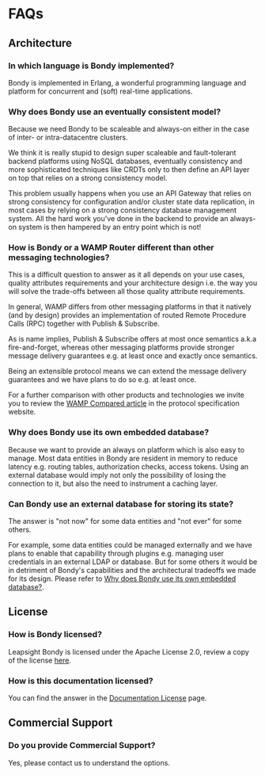 # FAQs

## Architecture 

### In which language is Bondy implemented?

Bondy is implemented in Erlang, a wonderful programming language and platform for concurrent and \(soft\) real-time applications.

### Why does Bondy use an eventually consistent model?

Because we need Bondy to be scaleable and always-on either in the case of inter- or intra-datacentre clusters. 

We think it is really stupid to design super scaleable and fault-tolerant backend platforms using NoSQL databases, eventually consistency and more sophisticated techniques like CRDTs only to then define an API layer on top that relies on a strong consistency model. 

This problem usually happens when you use an API Gateway that relies on strong consistency for configuration and/or cluster state data replication,  in most cases by relying on a strong consistency database management system. All the hard work you've done in the backend to provide an always-on system is then hampered by an entry point which is not!

### How is Bondy or a WAMP Router different than other messaging technologies?

This is a difficult question to answer as it all depends on your use cases, quality attributes requirements and your architecture design i.e. the way you will solve the trade-offs between all those quality attribute requirements.

In general, WAMP differs from other messaging platforms in that it natively \(and by design\) provides an implementation of routed Remote Procedure Calls \(RPC\) together with Publish & Subscribe.

As is name implies, Publish & Subscribe offers at most once semantics a.k.a fire-and-forget, whereas other messaging platforms provide stronger message delivery guarantees e.g. at least once and exactly once semantics.

Being an extensible protocol means we can extend the message delivery guarantees and we have plans to do so e.g. at least once.

For a further comparison with other products and technologies we invite you to review the [WAMP Compared article](https://wamp-proto.org/comparison.html) in the protocol specification website.

### Why does Bondy use its own embedded database?

Because we want to provide an always on platform which is also easy to manage. Most data entities in Bondy are resident in memory to reduce latency e.g. routing tables, authorization checks, access tokens. Using an external database would imply not only the possibility of losing the connection to it, but also the need to instrument a caching layer.

### Can Bondy use an external database for storing its state?

The answer is "not now" for some data entities and "not ever" for some others. 

For example, some data entities could be managed externally and we have plans to enable that capability through plugins e.g. managing user credentials in an external LDAP or database. But for some others it would be in detriment of Bondy's capabilities and the architectural tradeoffs we made for its design. Please refer to [Why does Bondy use its own embedded database?](faqs.md#why-does-bondy-use-its-own-embedded-database).

## License

### How is Bondy licensed?

Leapsight Bondy is licensed under the Apache License 2.0, review a copy of the license [here](https://gitlab.com/leapsight/bondy/blob/develop/LICENSE).

### How is this documentation licensed?

You can find the answer in the [Documentation License](documentation-license.md) page.

## Commercial Support

### Do you provide Commercial Support?

Yes, please contact us to understand the options.



